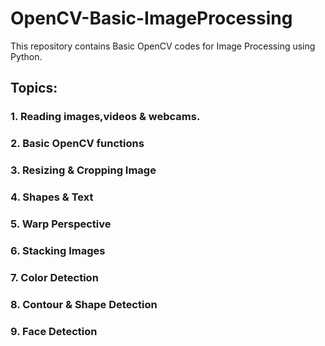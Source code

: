 # OpenCV-Basic-ImageProcessing
This repository contains Basic OpenCV codes for Image Processing using Python.
## Topics:
### 1. Reading images,videos & webcams.
### 2. Basic OpenCV functions
### 3. Resizing & Cropping Image
### 4. Shapes & Text
### 5. Warp Perspective
### 6. Stacking Images
### 7. Color Detection
### 8. Contour & Shape Detection
### 9. Face Detection

